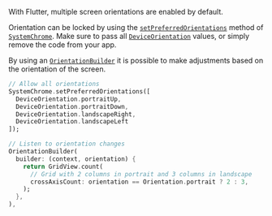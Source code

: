 With Flutter, multiple screen orientations are enabled by default.

Orientation can be locked by using the [`setPreferredOrientations`](https://api.flutter.dev/flutter/services/SystemChrome/setPreferredOrientations.html) method of [`SystemChrome`](https://api.flutter.dev/flutter/services/SystemChrome-class.html). Make sure to pass all [`DeviceOrientation`](https://api.flutter.dev/flutter/services/DeviceOrientation.html) values, or simply remove the code from your app.

By using an [`OrientationBuilder`](https://api.flutter.dev/flutter/widgets/OrientationBuilder-class.html) it is possible to make adjustments based on the orientation of the screen.

```dart
// Allow all orientations
SystemChrome.setPreferredOrientations([
  DeviceOrientation.portraitUp,
  DeviceOrientation.portraitDown,
  DeviceOrientation.landscapeRight,
  DeviceOrientation.landscapeLeft
]);

// Listen to orientation changes
OrientationBuilder(
  builder: (context, orientation) {
    return GridView.count(
      // Grid with 2 columns in portrait and 3 columns in landscape
      crossAxisCount: orientation == Orientation.portrait ? 2 : 3,
    );
  },
),
```
